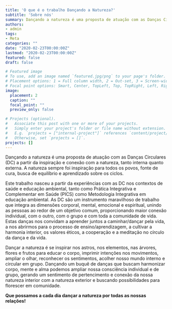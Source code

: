 ```yaml
---
title: 'O que é o trabalho Dançando a Natureza?'
subtitle: 'Sobre nós'
summary: Dançando a natureza é uma proposta de atuação com as Danças Circulares (DC) a partir da inspiração e conexão com a natureza, tanto interna quanto externa. A natureza sempre foi inspiração para...
authors:
- admin
tags:
- Meta
categories: ""
date: "2020-02-23T00:00:00Z"
lastmod: "2020-02-23T00:00:00Z"
featured: false
draft: false

# Featured image
# To use, add an image named `featured.jpg/png` to your page's folder.
# Placement options: 1 = Full column width, 2 = Out-set, 3 = Screen-width
# Focal point options: Smart, Center, TopLeft, Top, TopRight, Left, Right, BottomLeft, Bottom, BottomRight
image:
  placement: 2
  caption: ""
  focal_point: ""
  preview_only: false

# Projects (optional).
#   Associate this post with one or more of your projects.
#   Simply enter your project's folder or file name without extension.
#   E.g. `projects = ["internal-project"]` references `content/project/deep-learning/index.md`.
#   Otherwise, set `projects = []`.
projects: []
---
```


Dançando a natureza é uma proposta de atuação com as Danças Circulares (DC) a partir da inspiração e conexão com a natureza, tanto interna quanto externa. A natureza sempre foi inspiração para todos os povos, fonte de cura, busca de equilíbrio e aprendizado sobre os ciclos.

Este trabalho nasceu a partir da experiências com as DC nos contextos de saúde e educação ambiental, tanto como Prática Integrativa e Complementar em Saúde (PICS) como Metodologia Integrativa em educação ambiental. As DC são um instrumento maravilhoso de trabalho que integra as dimensões corporal, mental, emocional e espiritual, unindo as pessoas ao redor de um objetivo comum, proporcionando maior conexão individual, com o outro, com o grupo e com toda a comunidade de vida. Estas danças nos convidam a aprender juntos a caminhar/dançar pela vida, a nos abrirmos para o processo de ensino/aprendizagem, a cultivar a harmonia interior, os valores éticos, a cooperação e a meditação no círculo da dança e da vida.

Dançar a natureza é se inspirar nos astros, nos elementos, nas árvores, flores e frutos para educar o corpo, imprimir intenções nos movimentos, ampliar o olhar, reconhecer os sentimentos, acolher nosso mundo interno e circular em grupo. Dançando um buquê de danças que buscam harmonizar corpo, mente e alma podemos ampliar nossa consciência individual e de grupo, gerando um sentimento de pertencimento e conexão da nossa natureza interior com a natureza exterior e buscando possibilidades para florescer em comunidade.

**Que possamos a cada dia dançar a natureza por todas as nossas relações!**